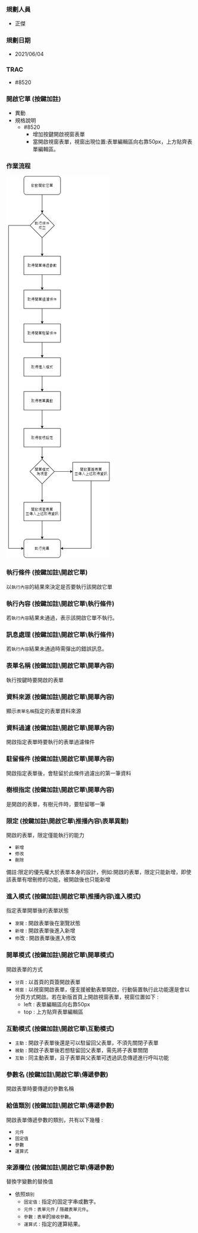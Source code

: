 ### <div id="user">規劃人員</div>
* 正傑

### <div id="updatedate">規劃日期</div>
* 2021/06/04

### <div id="trac">TRAC</div>
* #8520

### <div id="openform">開啟它單 <path>(按鍵加註)</path></div>
* 異動
* 規格說明
    * #8520
        * 增加按鍵開啟視窗表單
        * 當開啟視窗表單，視窗出現位置:表單編輯區向右靠50px，上方貼齊表單編輯區。

### <div id="workflow">作業流程</div>

 ![作業流程]

### <div id="openform_condition">執行條件 <path>(按鍵加註\開啟它單)</path></div>
以`執行內容`的結果來決定是否要執行該開啟它單

### <div id="openform_condition_content">執行內容 <path>(按鍵加註\開啟它單\執行條件)</path></div>
若`執行內容`結果未通過，表示該開啟它單不執行。

### <div id="openform_condition_message">訊息處理 <path>(按鍵加註\開啟它單\執行條件)</path></div>
若`執行內容`結果未通過時需彈出的錯誤訊息。

### <div id="openform_form">表單名稱 <path>(按鍵加註\開啟它單\開單內容)</path></div>
執行按鍵時要開啟的表單

### <div id="openform_source">資料來源 <path>(按鍵加註\開啟它單\開單內容)</path></div>
顯示`表單名稱`指定的表單資料來源

### <div id="openform_source_filter">資料過濾 <path>(按鍵加註\開啟它單\開單內容)</path></div>
開啟指定表單時要執行的表單過濾條件

### <div id="openform_focus_filter">駐留條件 <path>(按鍵加註\開啟它單\開單內容)</path></div>
開啟指定表單後，會駐留於此條件過濾出的第一筆資料

### <div id="openform_treeroot_filter">樹根指定 <path>(按鍵加註\開啟它單\開單內容)</path></div>
是開啟的表單，有樹元件時，要駐留哪一筆

### <div id="openform_formmode">限定 <path>(按鍵加註\開啟它單\推播內容\表單異動)</path></div>
開啟的表單，限定僅能執行的能力
* `新增`
* `修改`
* `刪除`

備註:限定的優先權大於表單本身的設計，例如:開啟的表單，限定只能新增，即使該表單有增刪修的功能，被開啟後也只能新增

### <div id="openform_formstatus">進入模式 <path>(按鍵加註\開啟它單\推播內容\進入模式)</path></div>
指定表單開單後的表單狀態
* `瀏覽` : 開啟表單後在瀏覽狀態
* `新增` : 開啟表單後進入新增
* `修`改 : 開啟表單後進入修改

### <div id="openform_type">開單模式 <path>(按鍵加註\開啟它單\開單模式)</path></div>
開啟表單的方式
* `分頁` : 以首頁的頁簽開啟表單
* `視窗` : 以視窗開啟表單，僅支援被動表單開啟，行動裝置執行此功能還是會以分頁方式開啟。若在新版首頁上開啟視窗表單，視窗位置如下 :
    * left : 表單編輯區向右靠50px
    * top : 上方貼齊表單編輯區

### <div id="openform_interaction">互動模式 <path>(按鍵加註\開啟它單\互動模式)</path></div>
* `主動` : 開啟子表單後還是可以駐留回父表單，不須先關閉子表單
* `被動` : 開啟子表單後若想駐留回父表單，需先將子表單關閉
* `互動` : 同主動表單，且子表單與父表單可透過訊息傳遞進行呼叫功能

### <div id="openform_parameter_name">參數名 <path>(按鍵加註\開啟它單\傳遞參數)</path></div>
開啟表單時要傳遞的參數名稱

### <div id="openform_parameter_type">給值類別 <path>(按鍵加註\開啟它單\傳遞參數)</path></div>
開啟表單傳遞參數的類別，共有以下幾種 :
* `元件`
* `固定值`
* `參數`
* `運算式`

### <div id="openform_parameter_content">來源欄位 <path>(按鍵加註\開啟它單\傳遞參數)</path></div>
替換字變數的替換值
* 依照`類別`
    * `固定值` : 指定的固定字串或數字。
    * `元件` : `表單元件` / `隱藏表單元件`。
    * `參數` : `表單`的`接收參數`。
    * `運算式` : 指定的運算結果。


[作業流程]:attachment/buttonannotation_openform.png "作業流程"